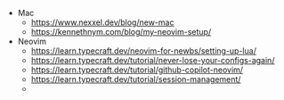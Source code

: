 - Mac
	- https://www.nexxel.dev/blog/new-mac
	- https://kennethnym.com/blog/my-neovim-setup/
- Neovim
	- https://learn.typecraft.dev/neovim-for-newbs/setting-up-lua/
	- https://learn.typecraft.dev/tutorial/never-lose-your-configs-again/
	- https://learn.typecraft.dev/tutorial/github-copilot-neovim/
	- https://learn.typecraft.dev/tutorial/session-management/
	- 